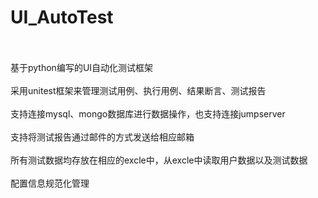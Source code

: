 # UI_AutoTest<br/><br/>
基于python编写的UI自动化测试框架<br/><br/>
采用unitest框架来管理测试用例、执行用例、结果断言、测试报告<br/><br/>
支持连接mysql、mongo数据库进行数据操作，也支持连接jumpserver<br/><br/>
支持将测试报告通过邮件的方式发送给相应邮箱<br/><br/>
所有测试数据均存放在相应的excle中，从excle中读取用户数据以及测试数据<br/><br/>
配置信息规范化管理<br/><br/>
